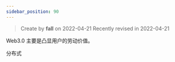 ```yaml
---
sidebar_position: 90
---
```


> Create by **fall** on 2022-04-21
> Recently revised in 2022-04-21

Web3.0 主要是凸显用户的劳动价值。

分布式